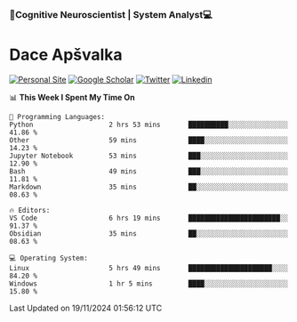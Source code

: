 ### 🧠Cognitive Neuroscientist | System Analyst💻
# Dace Apšvalka

[![Personal Site](https://img.shields.io/badge/website-teal?style=for-the-badge&logo=About.me&logoColor=white)](https://dcdace.net/)
[![Google Scholar](https://img.shields.io/badge/Scholar-yellow?style=for-the-badge&logo=googlescholar&logoColor=ffffff)](https://scholar.google.com/citations?hl=en&user=W8q0HBkAAAAJ&view_op=list_works&sortby=pubdate)
[![Twitter](https://img.shields.io/badge/Twitter-1DA1F2?logo=twitter&logoColor=white&style=for-the-badge)](https://twitter.com/dcdace)
[![Linkedin](https://img.shields.io/badge/linkedin-0077B5?logo=linkedin&logoColor=white&style=for-the-badge)](https://www.linkedin.com/in/dace-apsvalka/)

<!--
[![Dace's wakatime stats](https://github-readme-stats.vercel.app/api/wakatime?username=dcdace&theme=react&layout=compact&custom_title=Coding+past+7+days&v=2)](https://github.com/dcdace/dcdace)


[![github](https://img.shields.io/github/followers/dcdace?logo=github&style=plastic)](https://github.com/dcdace?tab=followers "GitHub followers")
[![wakatime](https://wakatime.com/badge/user/6e7556d3-b1db-4eef-a7e8-9bad735fc27e.svg?style=plastic?v=2)](https://wakatime.com/@6e7556d3-b1db-4eef-a7e8-9bad735fc27e "Total time coded since Feb 28 2022")

[![twitter](https://img.shields.io/twitter/follow/dcdace?label=followers&logo=twitter&color=%23007ec6&style=plastic)](https://twitter.com/dcdace "Twitter followers")

[![Dace's languages](https://github-readme-stats-one-nu-13.vercel.app/api/top-langs/?username=dcdace&langs_count=10&theme=nord&layout=compact)](https://github.com/anuraghazra/github-readme-stats) 
[![Dace's GitHub stats](https://github-readme-stats-one-nu-13.vercel.app/api?username=dcdace&theme=dracula&hide=prs,issues&count_private=true&show_icons=true&hide_rank=true&include_all_commits=true&hide_title=false&custom_title=GitHub+Stats)](https://github.com/anuraghazra/github-readme-stats)
-->

<!--START_SECTION:waka-->
📊 **This Week I Spent My Time On** 

```text
💬 Programming Languages: 
Python                   2 hrs 53 mins       ██████████░░░░░░░░░░░░░░░   41.86 % 
Other                    59 mins             ████░░░░░░░░░░░░░░░░░░░░░   14.23 % 
Jupyter Notebook         53 mins             ███░░░░░░░░░░░░░░░░░░░░░░   12.90 % 
Bash                     49 mins             ███░░░░░░░░░░░░░░░░░░░░░░   11.81 % 
Markdown                 35 mins             ██░░░░░░░░░░░░░░░░░░░░░░░   08.63 % 

🔥 Editors: 
VS Code                  6 hrs 19 mins       ███████████████████████░░   91.37 % 
Obsidian                 35 mins             ██░░░░░░░░░░░░░░░░░░░░░░░   08.63 % 

💻 Operating System: 
Linux                    5 hrs 49 mins       █████████████████████░░░░   84.20 % 
Windows                  1 hr 5 mins         ████░░░░░░░░░░░░░░░░░░░░░   15.80 % 
```


 Last Updated on 19/11/2024 01:56:12 UTC
<!--END_SECTION:waka-->


